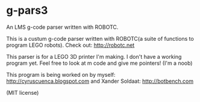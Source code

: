 # g-pars3

An LMS g-code parser written with ROBOTC.

This is a custum g-code parser written with ROBOTC(a suite of functions to program LEGO robots).
Check out: http://robotc.net

This parser is for a LEGO 3D printer I'm making. I don't have a working program yet. Feel free to look at m code and give me pointers!
(I'm a noob)

This program is being worked on by myself: http://cyruscuenca.blogspot.com
and Xander Soldaat: http://botbench.com

(MIT license)
